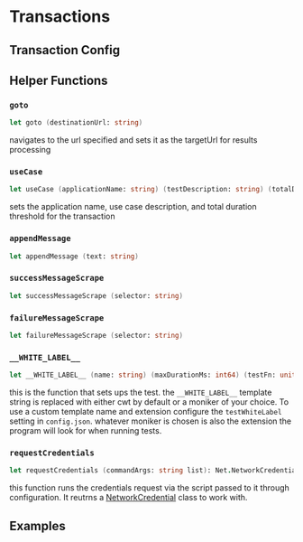 # Transactions 


## Transaction Config


## Helper Functions 

### `goto`

```fsharp
let goto (destinationUrl: string)
```

navigates to the url specified and sets it as the targetUrl for results processing

### `useCase`

```fsharp
let useCase (applicationName: string) (testDescription: string) (totalDurationThreshold: int64)
```

sets the application name, use case description, and total duration threshold for 
the transaction

### `appendMessage`

```fsharp
let appendMessage (text: string)
```

### `successMessageScrape`

```fsharp
let successMessageScrape (selector: string)
```

### `failureMessageScrape`

```fsharp
let failureMessageScrape (selector: string)
```

### `__WHITE_LABEL__`

```fsharp
let __WHITE_LABEL__ (name: string) (maxDurationMs: int64) (testFn: unit -> unit)
```

this is the function that sets ups the test. the `__WHITE_LABEL__` template string
is replaced with either cwt by default or a moniker of your choice. To use a 
custom template name and extension configure the `testWhiteLabel` setting in `config.json`. whatever moniker is chosen is also the extension the program will 
look for when running tests.

### `requestCredentials`

```fsharp
let requestCredentials (commandArgs: string list): Net.NetworkCredential
```
this function runs the credentials request via the script passed to it through 
configuration. It reutrns a [NetworkCredential](https://learn.microsoft.com/en-us/dotnet/api/system.net.networkcredential?view=net-6.0) class to work with. 

## Examples 
